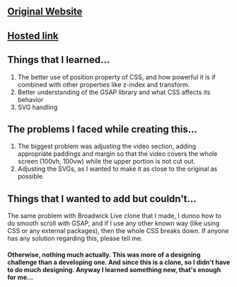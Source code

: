 ## [Original Website](https://wsjinnovators.com/)

## [Hosted link](https://wsj-innovator.vercel.app/)

## Things that I learned...
1. The better use of position property of CSS, and how powerful it is if combined with other properties like z-index and transform.
2. Better understanding of the GSAP library and what CSS affects its behavior
3. SVG handling

## The problems I faced while creating this...
1. The biggest problem was adjusting the video section, adding appropriate paddings and margin so that the video covers the whole screen (100vh, 100vw) while the upper portion is not cut out.
2. Adjusting the SVGs, as I wanted to make it as close to the original as possible.

## Things that I wanted to add but couldn't...
The same problem with Broadwick Live clone that I made, I dunno how to do smooth scroll with GSAP, and if I use any other known way (like using CSS or any external packages), then the whole CSS breaks down. If anyone has any solution regarding this, please tell me.


#### Otherwise, nothing much actually. This was more of a designing challenge than a developing one. And since this is a clone, so I didn't have to do much designing. Anyway I learned something new, that's enough for me...
